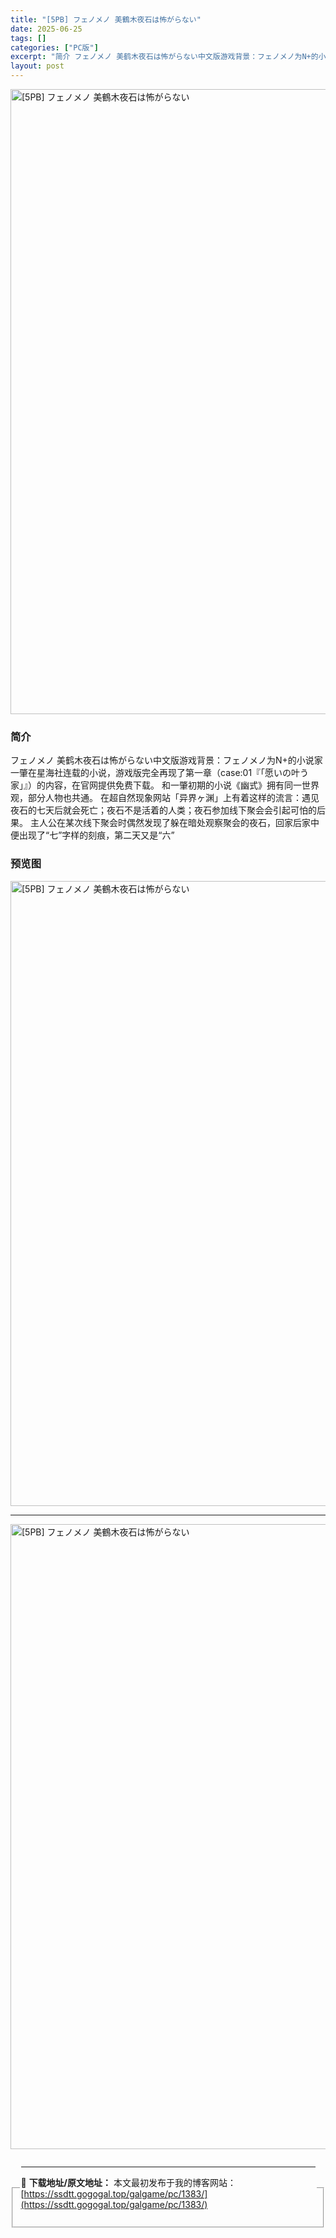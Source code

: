 ```yaml
---
title: "[5PB] フェノメノ 美鶴木夜石は怖がらない"
date: 2025-06-25
tags: []
categories: ["PC版"]
excerpt: "简介 フェノメノ 美鹤木夜石は怖がらない中文版游戏背景：フェノメノ为N+的小说家一肇在星海社连载的小说，游戏版完全再现了第一章（case:01『「愿いの叶う家」』）的内容，在官网提供免费下载。 和一肇初期的小说《幽式》拥有同一世界观，部分人物也共通。 在超自然现象网站「异界ヶ渊」上有着这样的流言：遇&hellip;"
layout: post
---
```



<p><img decoding="async"   src="https://ssdtt.gogogal.top/wp-content/uploads/2025/06/6edd9-00.webp" loading="lazy" alt="[5PB] フェノメノ 美鶴木夜石は怖がらない" style="display: block; margin-left: auto; margin-right: auto; width: 1000px;" /></p>
<div>
<h3>简介</h3>
</p></div>
<p>フェノメノ 美鹤木夜石は怖がらない中文版游戏背景：フェノメノ为N+的小说家一肇在星海社连载的小说，游戏版完全再现了第一章（case:01『「愿いの叶う家」』）的内容，在官网提供免费下载。 和一肇初期的小说《幽式》拥有同一世界观，部分人物也共通。 在超自然现象网站「异界ヶ渊」上有着这样的流言：遇见夜石的七天后就会死亡；夜石不是活着的人类；夜石参加线下聚会会引起可怕的后果。 主人公在某次线下聚会时偶然发现了躲在暗处观察聚会的夜石，回家后家中便出现了“七”字样的刻痕，第二天又是“六”</p>
<h3>预览图</h3>
<p><img decoding="async"   src="https://ssdtt.gogogal.top/wp-content/uploads/2025/06/6a6da-01.webp" loading="lazy" alt="[5PB] フェノメノ 美鶴木夜石は怖がらない" style="display: block; margin-left: auto; margin-right: auto; width: 1000px;" /></p>
<hr />
<p><img decoding="async"   src="https://ssdtt.gogogal.top/wp-content/uploads/2025/06/e716c-02.webp" loading="lazy" alt="[5PB] フェノメノ 美鶴木夜石は怖がらない" style="display: block; margin-left: auto; margin-right: auto; width: 1000px;" /></p>
<div></div>
<fieldset>
<legend>


---
📖 **下载地址/原文地址：** 本文最初发布于我的博客网站：[https://ssdtt.gogogal.top/galgame/pc/1383/](https://ssdtt.gogogal.top/galgame/pc/1383/)
